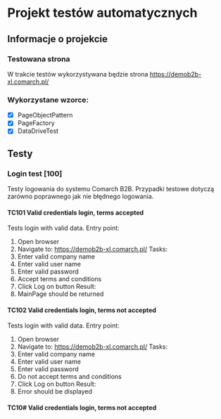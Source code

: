 # Projekt testów automatycznych 
## Informacje o projekcie
### Testowana strona
W trakcie testów wykorzystywana będzie strona https://demob2b-xl.comarch.pl/

### Wykorzystane wzorce:
 - [X] PageObjectPattern
 - [X] PageFactory
 - [X] DataDriveTest

## Testy
### Login test [100]
Testy logowania do systemu Comarch B2B. Przypadki testowe dotyczą zarówno poprawnego jak nie błędnego logowania.
#### TC101 Valid credentials login, terms accepted
Tests login with valid data. Entry point: 
1. Open browser 
2. Navigate to: https://demob2b-xl.comarch.pl/ 
Tasks:
1. Enter valid company name
2. Enter valid user name
3. Enter valid password
4. Accept terms and conditions
5. Click Log on button
Result:
1. MainPage should be returned
#### TC102 Valid credentials login, terms not accepted
Tests login with valid data. Entry point: 
1. Open browser 
2. Navigate to: https://demob2b-xl.comarch.pl/ 
Tasks:
1. Enter valid company name
2. Enter valid user name
3. Enter valid password
4. Do not accept terms and conditions
5. Click Log on button
Result:
1. Error should be displayed
#### TC10# Valid credentials login, terms not accepted